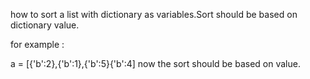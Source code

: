 how to sort a list with dictionary as variables.Sort should be based on dictionary value.

for example :


a = [{'b':2},{'b':1},{'b':5}{'b':4]
now the sort should be based on value.
